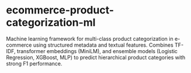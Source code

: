 # ecommerce-product-categorization-ml
Machine learning framework for multi-class product categorization in e-commerce using structured metadata and textual features. Combines TF-IDF, transformer embeddings (MiniLM), and ensemble models (Logistic Regression, XGBoost, MLP) to predict hierarchical product categories with strong F1 performance.
